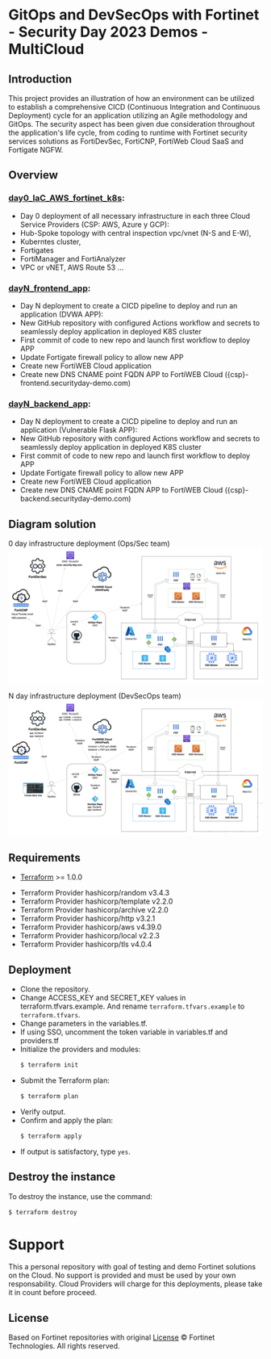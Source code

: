 # GitOps and DevSecOps with Fortinet - Security Day 2023 Demos - MultiCloud

## Introduction
This project provides an illustration of how an environment can be utilized to establish a comprehensive CICD (Continuous Integration and Continuous Deployment) cycle for an application utilizing an Agile methodology and GitOps. The security aspect has been given due consideration throughout the application's life cycle, from coding to runtime with Fortinet security services solutions as FortiDevSec, FortiCNP, FortiWeb Cloud SaaS and Fortigate NGFW. 

## Overview

### [day0_IaC_AWS_fortinet_k8s](./day0_IaC_fortinet_k8s): 
  - Day 0 deployment of all necessary infrastructure in each three Cloud Service Providers (CSP: AWS, Azure y GCP): 
  - Hub-Spoke topology with central inspection vpc/vnet (N-S and E-W),
  - Kuberntes cluster, 
  - Fortigates
  - FortiManager and FortiAnalyzer
  - VPC or vNET, AWS Route 53 ...

### [dayN_frontend_app](./dayN_IaC_frontend_app): 
  - Day N deployment to create a CICD pipeline to deploy and run an application (DVWA APP):
  - New GitHub repository with configured Actions workflow and secrets to seamlessly deploy application in deployed K8S cluster
  - First commit of code to new repo and launch first workflow to deploy APP
  - Update Fortigate firewall policy to allow new APP
  - Create new FortiWEB Cloud application
  - Create new DNS CNAME point FQDN APP to FortiWEB Cloud ({csp}-frontend.securityday-demo.com)

### [dayN_backend_app](./dayN_IaC_backend_app): 
  - Day N deployment to create a CICD pipeline to deploy and run an application (Vulnerable Flask APP):
  - New GitHub repository with configured Actions workflow and secrets to seamlessly deploy application in deployed K8S cluster
  - First commit of code to new repo and launch first workflow to deploy APP
  - Update Fortigate firewall policy to allow new APP
  - Create new FortiWEB Cloud application
  - Create new DNS CNAME point FQDN APP to FortiWEB Cloud ({csp}-backend.securityday-demo.com)


## Diagram solution

0 day infrastructure deployment (Ops/Sec team)
![0 day](images/image1.png)

N day infrastructure deployment (DevSecOps team)
![N day](images/image2.png)


## Requirements
* [Terraform](https://learn.hashicorp.com/terraform/getting-started/install.html) >= 1.0.0
- Terraform Provider hashicorp/random v3.4.3
- Terraform Provider hashicorp/template v2.2.0
- Terraform Provider hashicorp/archive v2.2.0
- Terraform Provider hashicorp/http v3.2.1
- Terraform Provider hashicorp/aws v4.39.0
- Terraform Provider hashicorp/local v2.2.3
- Terraform Provider hashicorp/tls v4.0.4

## Deployment
* Clone the repository.
* Change ACCESS_KEY and SECRET_KEY values in terraform.tfvars.example.  And rename `terraform.tfvars.example` to `terraform.tfvars`.
* Change parameters in the variables.tf.
* If using SSO, uncomment the token variable in variables.tf and providers.tf
* Initialize the providers and modules:
  ```sh
  $ terraform init
  ```
* Submit the Terraform plan:
  ```sh
  $ terraform plan
  ```
* Verify output.
* Confirm and apply the plan:
  ```sh
  $ terraform apply
  ```
* If output is satisfactory, type `yes`.


## Destroy the instance
To destroy the instance, use the command:
```sh
$ terraform destroy
```

# Support
This a personal repository with goal of testing and demo Fortinet solutions on the Cloud. No support is provided and must be used by your own responsability. Cloud Providers will charge for this deployments, please take it in count before proceed.

## License
Based on Fortinet repositories with original [License](https://github.com/fortinet/fortigate-terraform-deploy/blob/master/LICENSE) © Fortinet Technologies. All rights reserved.

